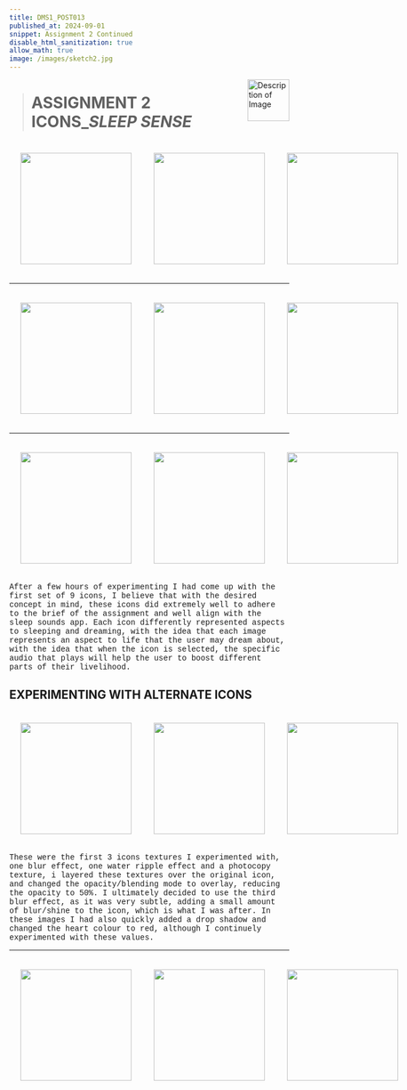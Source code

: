 ```yaml
---
title: DMS1_POST013
published_at: 2024-09-01
snippet: Assignment 2 Continued
disable_html_sanitization: true
allow_math: true
image: /images/sketch2.jpg
---
```


<img src="https://www.hardjewelry.com/cdn/shop/files/ezgif.com-gif-maker_3.gif?v=1649272041" alt="Description of Image" style="float:right; margin-left:20px; width:75px; height:auto;">

<style>
        .row{
            width:720px;
            margin: 10px auto 10px auto ;
        }
        .image-container {
            display: table-cell;
            vertical-align: middle;
            padding:20px;
        }
 </style>


># **ASSIGNMENT 2 ICONS_*SLEEP SENSE***

<div class="row">
        <div class="image-container"><img id="icon2" src="newimages/icon1.png" height="200" width="200"/></div>
        <div class="image-container"><img id="icon3" src="newimages/icon2.png" height="200" width="200"/></div>
        <div class="image-container"><img id="icon4" src="newimages/icon3.png" height="200" width="200"/></div>
    </div>

---

<div class="row">
        <div class="image-container"><img id="icon2" src="newimages/icon4.png" height="200" width="200"/></div>
        <div class="image-container"><img id="icon3" src="newimages/icon5.png" height="200" width="200"/></div>
        <div class="image-container"><img id="icon4" src="newimages/icon6.png" height="200" width="200"/></div>
    </div>

---

<div class="row">
        <div class="image-container"><img id="icon2" src="newimages/icon7.png" height="200" width="200"/></div>
        <div class="image-container"><img id="icon3" src="newimages/icon8.png" height="200" width="200"/></div>
        <div class="image-container"><img id="icon4" src="newimages/icon9.png" height="200" width="200"/></div>
    </div>

<style>
  .custom-font {
    font-family: 'Courier New', Courier, monospace;
  }
</style>

<p class="custom-font">
After a few hours of experimenting I had come up with the first set of 9 icons, I believe that with the desired concept in mind, these icons did extremely well to adhere to the brief of the assignment and well align with the sleep sounds app. Each icon differently represented aspects to sleeping and dreaming, with the idea that each image represents an aspect to life that the user may dream about, with the idea that when the icon is selected, the specific audio that plays will help the user to boost different parts of their livelihood.

## **EXPERIMENTING WITH ALTERNATE ICONS**

<div class="row">
        <div class="image-container"><img id="texture1" src="alternates/01test.png" height="200" width="200"/></div>
        <div class="image-container"><img id="texture2" src="alternates/02test.png" height="200" width="200"/></div>
        <div class="image-container"><img id="texture3" src="alternates/icon1.2.png" height="200" width="200"/></div>
    </div>

<style>
  .custom-font {
    font-family: 'Courier New', Courier, monospace;
  }
</style>

<p class="custom-font">
These were the first 3 icons textures I experimented with, one blur effect, one water ripple effect and a photocopy texture, i layered these textures over the original icon, and changed the opacity/blending mode to overlay, reducing the opacity to 50%. I ultimately decided to use the third blur effect, as it was very subtle, adding a small amount of blur/shine to the icon, which is what I was after. In these images I had also quickly added a drop shadow and changed the heart colour to red, although I continuely experimented with these values.

---

<div class="row">
        <div class="image-container"><img id="shadow1" src="alternates/03test.png" height="200" width="200"/></div>
        <div class="image-container"><img id="shadow2" src="alternates/04test.png" height="200" width="200"/></div>
        <div class="image-container"><img id="shadow3" src="alternates/05test.png" height="200" width="200"/></div>
    </div>